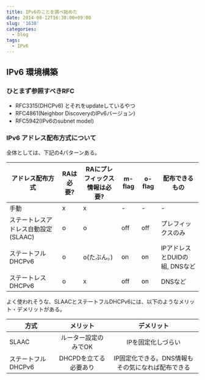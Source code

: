 ```yaml
---
title: IPv6のことを調べ始めた
date: 2014-08-12T16:38:00+09:00
slug: '1638'
categories:
  - blog
tags:
  - IPv6
---
```



## IPv6 環境構築
### ひとまず参照すべきRFC
* RFC3315(DHCPv6) とそれをupdateしているやつ
* RFC4861(Neighbor DiscoveryのIPv6バージョン)
* RFC5942(IPv6のsubnet model)

### IPv6 アドレス配布方式について

全体としては、下記の4パターンある。

| アドレス配布方式             | RAは必要? | RAにプレフィックス情報は必要? | m-flag | o-flag | 配布できるもの |
|---------------------------|------------|------------------------|--------|--------|-------------|
| 手動                      | x          | x             | -      | -    | -            |
| ステートレスアドレス自動設定(SLAAC)    | o          | o            | off    | off  | プレフィックスのみ |
| ステートフルDHCPv6           | o          | o(たぶん。)   | on     | on   | IPアドレスとDUIDの組, DNSなど |
| ステートレスDHCPv6         | o          | x            | off    | on   | DNSなど         |

よく使われそうな、SLAACとステートフルDHCPv6には、以下のようなメリット・デメリットがある。

方式    | メリット | デメリット
--------|:-------:|:---------:
SLAAC | ルーター設定のみでOK   | IPを固定化しづらい
ステートフルDHCPv6 | DHCPDを立てる必要あり  | IP固定化できる。DNS情報もその気になれば配布できる

